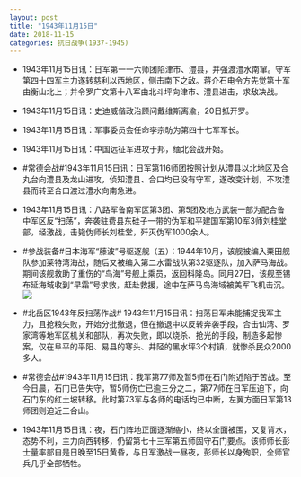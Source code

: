 ```yaml
---
layout: post
title: "1943年11月15日"
date: 2018-11-15
categories: 抗日战争(1937-1945)
---
```


<meta name="referrer" content="no-referrer" />

- 1943年11月15日讯：日军第一一六师团陷津市、澧县，并强渡澧水南窜。守军第四十四军主力遂转慈利以西地区，侧击南下之敌。蒋介石电令方先觉第十军由衡山北上；并令罗广文第十八军由北斗坪向津市、澧县进击，求敌决战。 

- 1943年11月15日讯：史迪威偕政治顾问戴维斯离渝，20日抵开罗。 

- 1943年11月15日讯：军事委员会任命李宗昉为第四十七军军长。 

- 1943年11月15日讯：中国远征军进攻于邦，缅北会战开始。 

- #常德会战#1943年11月15日讯：日军第116师团按照计划从澧县以北地区及合丸台向澧县及龙山进攻，侦知澧县、合口均已没有守军，遂改变计划，不攻澧县而转至合口渡过澧水向南急进。 

- 1943年11月15日讯：八路军鲁南军区第3团、第5团及地方武装一部为配合鲁中军区反“扫荡”，奔袭驻费县东硅子一带的伪军和平建国军第10军3师刘桂堂部，经激战，击毙伪师长刘桂堂，歼灭伪军1000余人。 

- #参战装备#日本海军“藤波”号驱逐舰（五）：1944年10月，该舰被编入栗田舰队参加莱特湾海战，随后又被编入第二水雷战队第32驱逐队，加入萨马海战。期间该舰救助了重伤的“鸟海”号舰上乘员，返回科隆岛。同月27日，该舰至锡布延海域收到“早霜”号求救，赶赴救援，途中在萨马岛海域被美军飞机击沉。 <br/><img src="https://wx3.sinaimg.cn/large/aca367d8ly1fx8in94f4sj20fi0b8dh1.jpg" />

- #北岳区1943年反扫荡作战# 1943年11月15日讯：扫荡日军未能捕捉我军主力，且抢粮失败，开始分批撤退，但在撤退中以反转奔袭手段，合击仙湾、罗家湾等地军区机关和部队，再次失败，即以烧杀、抢光的手段，制造多起惨案，仅在阜平的平阳、易县的寒头、井陉的黑水坪3个村镇，就惨杀民众2000多人。 

- #常德会战#1943年11月15日讯：我军第77师及暂5师在石门附近陷于苦战。至今日晨，石门已告失守，暂5师伤亡已逾三分之二，第77师在日军压迫下，向石门东的红土坡转移。此时第73军与各师的电话均已中断，左翼方面日军第13师团则迫近三合山。 

- 1943年11月15日讯：夜，石门阵地正面逐渐缩小，终以全面被围，又复背水，态势不利，主力向西转移，仍留第七十三军第五师固守石门要点。该师师长彭士量率部自是日晚至15日黄昏，与日军激战一昼夜，彭师长以身殉职，全师官兵几乎全部牺牲。 

